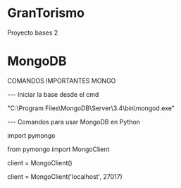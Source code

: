 # GranTorismo
Proyecto bases 2

# MongoDB
COMANDOS IMPORTANTES MONGO

--- Iniciar la base desde el cmd

"C:\Program Files\MongoDB\Server\3.4\bin\mongod.exe"

--- Comandos para usar MongoDB en Python

import pymongo

from pymongo import MongoClient

client = MongoClient()

client = MongoClient('localhost', 27017)
